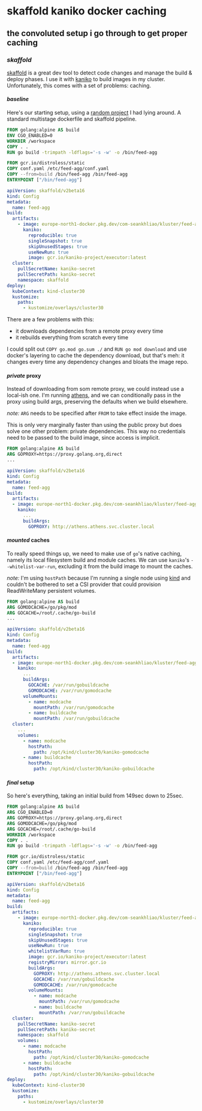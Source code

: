 # skaffold kaniko docker caching

## the convoluted setup i go through to get proper caching

### _skaffold_

[skaffold](https://skaffold.dev/) is a great dev tool to detect code changes
and manage the build & deploy phases.
I use it with [kaniko](https://github.com/GoogleContainerTools/kaniko)
to build images in my cluster.
Unfortunately, this comes with a set of problems: caching.

#### _baseline_

Here's our starting setup, using a [random project](https://github.com/seankhliao/feed-agg)
I had lying around.
A standard multistage dockerfile and skaffold pipeline.

```Dockerfile
FROM golang:alpine AS build
ENV CGO_ENABLED=0
WORKDIR /workspace
COPY . .
RUN go build -trimpath -ldflags='-s -w' -o /bin/feed-agg

FROM gcr.io/distroless/static
COPY conf.yaml /etc/feed-agg/conf.yaml
COPY --from=build /bin/feed-agg /bin/feed-agg
ENTRYPOINT ["/bin/feed-agg"]
```

```yaml
apiVersion: skaffold/v2beta16
kind: Config
metadata:
  name: feed-agg
build:
  artifacts:
    - image: europe-north1-docker.pkg.dev/com-seankhliao/kluster/feed-agg
      kaniko:
        reproducible: true
        singleSnapshot: true
        skipUnusedStages: true
        useNewRun: true
        image: gcr.io/kaniko-project/executor:latest
  cluster:
    pullSecretName: kaniko-secret
    pullSecretPath: kaniko-secret
    namespace: skaffold
deploy:
  kubeContext: kind-cluster30
  kustomize:
    paths:
      - kustomize/overlays/cluster30
```

There are a few problems with this:

- it downloads dependencies from a remote proxy every time
- it rebuilds everything from scratch every time

I could split out `COPY go.mod go.sum ./` and `RUN go mod download`
and use docker's layering to cache the dependency download,
but that's meh: it changes every time any dependency changes
and bloats the image repo.

#### _private_ proxy

Instead of downloading from som remote proxy,
we could instead use a local-ish one.
I'm running [athens](https://gomods.io/),
and we can conditionally pass in the proxy using build args,
preserving the defaults when we build elsewhere.

_note:_ `ARG` needs to be specified after `FROM` to take effect inside the image.

This is only very marginally faster than using the public proxy
but does solve one other problem:
private dependencies.
This way no credentials need to be passed to the build image,
since access is implicit.

```Dockerfile
FROM golang:alpine AS build
ARG GOPROXY=https://proxy.golang.org,direct
...
```

```yaml
apiVersion: skaffold/v2beta16
kind: Config
metadata:
  name: feed-agg
build:
  artifacts:
  - image: europe-north1-docker.pkg.dev/com-seankhliao/kluster/feed-agg
    kaniko:
      ...
      buildArgs:
        GOPROXY: http://athens.athens.svc.cluster.local
```

#### _mounted_ caches

To really speed things up,
we need to make use of `go`'s native caching,
namely its local filesystem build and module caches.
We can use `kaniko`'s `--whitelist-var-run`, excluding it from the build image
to mount the caches.

_note:_ I'm using `hostPath` because I'm running a single node
using [kind](https://kind.sigs.k8s.io/)
and couldn't be bothered to set a CSI provider that could provision
ReadWriteMany persistent volumes.

```Dockerfile
FROM golang:alpine AS build
ARG GOMODCACHE=/go/pkg/mod
ARG GOCACHE=/root/.cache/go-build
...
```

```yaml
apiVersion: skaffold/v2beta16
kind: Config
metadata:
  name: feed-agg
build:
  artifacts:
  - image: europe-north1-docker.pkg.dev/com-seankhliao/kluster/feed-agg
    kaniko:
      ...
      buildArgs:
        GOCACHE: /var/run/gobuildcache
        GOMODCACHE: /var/run/gomodcache
      volumeMounts:
        - name: modcache
          mountPath: /var/run/gomodcache
        - name: buildcache
          mountPath: /var/run/gobuildcache
  cluster:
    ...
    volumes:
      - name: modcache
        hostPath:
          path: /opt/kind/cluster30/kaniko-gomodcache
      - name: buildcache
        hostPath:
          path: /opt/kind/cluster30/kaniko-gobuildcache
```

#### _final_ setup

So here's everything,
taking an initial build from 149sec down to 25sec.

```Dockerfile
FROM golang:alpine AS build
ARG CGO_ENABLED=0
ARG GOPROXY=https://proxy.golang.org,direct
ARG GOMODCACHE=/go/pkg/mod
ARG GOCACHE=/root/.cache/go-build
WORKDIR /workspace
COPY . .
RUN go build -trimpath -ldflags='-s -w' -o /bin/feed-agg

FROM gcr.io/distroless/static
COPY conf.yaml /etc/feed-agg/conf.yaml
COPY --from=build /bin/feed-agg /bin/feed-agg
ENTRYPOINT ["/bin/feed-agg"]
```

```yaml
apiVersion: skaffold/v2beta16
kind: Config
metadata:
  name: feed-agg
build:
  artifacts:
    - image: europe-north1-docker.pkg.dev/com-seankhliao/kluster/feed-agg
      kaniko:
        reproducible: true
        singleSnapshot: true
        skipUnusedStages: true
        useNewRun: true
        whitelistVarRun: true
        image: gcr.io/kaniko-project/executor:latest
        registryMirror: mirror.gcr.io
        buildArgs:
          GOPROXY: http://athens.athens.svc.cluster.local
          GOCACHE: /var/run/gobuildcache
          GOMODCACHE: /var/run/gomodcache
        volumeMounts:
          - name: modcache
            mountPath: /var/run/gomodcache
          - name: buildcache
            mountPath: /var/run/gobuildcache
  cluster:
    pullSecretName: kaniko-secret
    pullSecretPath: kaniko-secret
    namespace: skaffold
    volumes:
      - name: modcache
        hostPath:
          path: /opt/kind/cluster30/kaniko-gomodcache
      - name: buildcache
        hostPath:
          path: /opt/kind/cluster30/kaniko-gobuildcache
deploy:
  kubeContext: kind-cluster30
  kustomize:
    paths:
      - kustomize/overlays/cluster30
```
